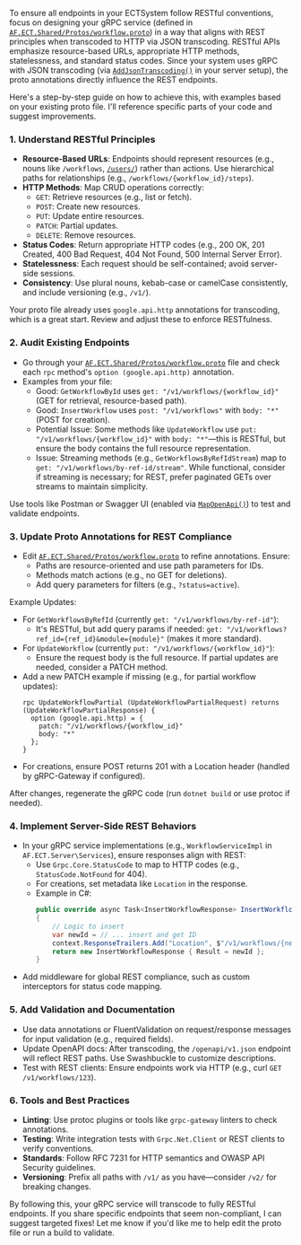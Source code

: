 To ensure all endpoints in your ECTSystem follow RESTful conventions, focus on designing your gRPC service (defined in [`AF.ECT.Shared/Protos/workflow.proto`](AF.ECT.Shared/Protos/workflow.proto )) in a way that aligns with REST principles when transcoded to HTTP via JSON transcoding. RESTful APIs emphasize resource-based URLs, appropriate HTTP methods, statelessness, and standard status codes. Since your system uses gRPC with JSON transcoding (via [`AddJsonTranscoding()`](/C:/Users/DonellMcCoy/AppData/Local/Temp/SymbolCache/GrpcJsonTranscodingServiceExtensions.cs ) in your server setup), the proto annotations directly influence the REST endpoints.

Here's a step-by-step guide on how to achieve this, with examples based on your existing proto file. I'll reference specific parts of your code and suggest improvements.

### 1. **Understand RESTful Principles**
   - **Resource-Based URLs**: Endpoints should represent resources (e.g., nouns like `/workflows`, [`/users/`](/users/ )) rather than actions. Use hierarchical paths for relationships (e.g., `/workflows/{workflow_id}/steps`).
   - **HTTP Methods**: Map CRUD operations correctly:
     - `GET`: Retrieve resources (e.g., list or fetch).
     - `POST`: Create new resources.
     - `PUT`: Update entire resources.
     - `PATCH`: Partial updates.
     - `DELETE`: Remove resources.
   - **Status Codes**: Return appropriate HTTP codes (e.g., 200 OK, 201 Created, 400 Bad Request, 404 Not Found, 500 Internal Server Error).
   - **Statelessness**: Each request should be self-contained; avoid server-side sessions.
   - **Consistency**: Use plural nouns, kebab-case or camelCase consistently, and include versioning (e.g., `/v1/`).

Your proto file already uses `google.api.http` annotations for transcoding, which is a great start. Review and adjust these to enforce RESTfulness.

### 2. **Audit Existing Endpoints**
   - Go through your [`AF.ECT.Shared/Protos/workflow.proto`](AF.ECT.Shared/Protos/workflow.proto ) file and check each `rpc` method's `option (google.api.http)` annotation.
   - Examples from your file:
     - Good: `GetWorkflowById` uses `get: "/v1/workflows/{workflow_id}"` (GET for retrieval, resource-based path).
     - Good: `InsertWorkflow` uses `post: "/v1/workflows"` with `body: "*"` (POST for creation).
     - Potential Issue: Some methods like `UpdateWorkflow` use `put: "/v1/workflows/{workflow_id}"` with `body: "*"`—this is RESTful, but ensure the body contains the full resource representation.
     - Issue: Streaming methods (e.g., `GetWorkflowsByRefIdStream`) map to `get: "/v1/workflows/by-ref-id/stream"`. While functional, consider if streaming is necessary; for REST, prefer paginated GETs over streams to maintain simplicity.

   Use tools like Postman or Swagger UI (enabled via [`MapOpenApi()`](/C:/Users/DonellMcCoy/AppData/Local/Temp/SymbolCache/OpenApiEndpointRouteBuilderExtensions.cs )) to test and validate endpoints.

### 3. **Update Proto Annotations for REST Compliance**
   - Edit [`AF.ECT.Shared/Protos/workflow.proto`](AF.ECT.Shared/Protos/workflow.proto ) to refine annotations. Ensure:
     - Paths are resource-oriented and use path parameters for IDs.
     - Methods match actions (e.g., no GET for deletions).
     - Add query parameters for filters (e.g., `?status=active`).

   Example Updates:
   - For `GetWorkflowsByRefId` (currently `get: "/v1/workflows/by-ref-id"`):
     - It's RESTful, but add query params if needed: `get: "/v1/workflows?ref_id={ref_id}&module={module}"` (makes it more standard).
   - For `UpdateWorkflow` (currently `put: "/v1/workflows/{workflow_id}"`):
     - Ensure the request body is the full resource. If partial updates are needed, consider a PATCH method.
   - Add a new PATCH example if missing (e.g., for partial workflow updates):
     ```
     rpc UpdateWorkflowPartial (UpdateWorkflowPartialRequest) returns (UpdateWorkflowPartialResponse) {
       option (google.api.http) = {
         patch: "/v1/workflows/{workflow_id}"
         body: "*"
       };
     }
     ```
   - For creations, ensure POST returns 201 with a Location header (handled by gRPC-Gateway if configured).

   After changes, regenerate the gRPC code (run `dotnet build` or use protoc if needed).

### 4. **Implement Server-Side REST Behaviors**
   - In your gRPC service implementations (e.g., `WorkflowServiceImpl` in `AF.ECT.Server\Services`), ensure responses align with REST:
     - Use `Grpc.Core.StatusCode` to map to HTTP codes (e.g., `StatusCode.NotFound` for 404).
     - For creations, set metadata like `Location` in the response.
     - Example in C#:
       ```csharp
       public override async Task<InsertWorkflowResponse> InsertWorkflow(InsertWorkflowRequest request, ServerCallContext context)
       {
           // Logic to insert
           var newId = // ... insert and get ID
           context.ResponseTrailers.Add("Location", $"/v1/workflows/{newId}");
           return new InsertWorkflowResponse { Result = newId };
       }
       ```
   - Add middleware for global REST compliance, such as custom interceptors for status code mapping.

### 5. **Add Validation and Documentation**
   - Use data annotations or FluentValidation on request/response messages for input validation (e.g., required fields).
   - Update OpenAPI docs: After transcoding, the `/openapi/v1.json` endpoint will reflect REST paths. Use Swashbuckle to customize descriptions.
   - Test with REST clients: Ensure endpoints work via HTTP (e.g., curl `GET /v1/workflows/123`).

### 6. **Tools and Best Practices**
   - **Linting**: Use protoc plugins or tools like `grpc-gateway` linters to check annotations.
   - **Testing**: Write integration tests with `Grpc.Net.Client` or REST clients to verify conventions.
   - **Standards**: Follow RFC 7231 for HTTP semantics and OWASP API Security guidelines.
   - **Versioning**: Prefix all paths with `/v1/` as you have—consider `/v2/` for breaking changes.

By following this, your gRPC service will transcode to fully RESTful endpoints. If you share specific endpoints that seem non-compliant, I can suggest targeted fixes! Let me know if you'd like me to help edit the proto file or run a build to validate.